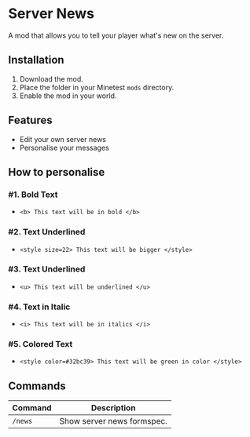 # Server News

A mod that allows you to tell your player what's new on the server.

## Installation
1. Download the mod.
2. Place the folder in your Minetest `mods` directory.
3. Enable the mod in your world.

## Features
- Edit your own server news
- Personalise your messages

## How to personalise
### #1. Bold Text
- `<b> This text will be in bold </b>`

### #2. Text Underlined
- `<style size=22> This text will be bigger </style> `

### #3. Text Underlined
- `<u> This text will be underlined </u>`

### #4. Text in Italic
- `<i> This text will be in italics </i>`

### #5. Colored Text
- `<style color=#32bc39> This text will be green in color </style>`

## Commands
| Command                                       | Description                                                                             |
|------------------------------------------|-----------------------------------------------------------------------------------------|
| `/news`  | Show server news formspec.                      |